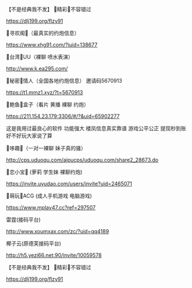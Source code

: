 【不是经典我不发】
🔞精彩👙不容错过

https://dlj199.org/flzy91

🔞寻欢阁👙（最真实的约炮信息）

https://www.xhg91.com/?iuid=138677

🔞台湾👙UU（裸聊 喷水表演）

http://www.k.ea295.com/

🔞秘密👙情人（全国各地约炮信息）
邀请码5670913

https://t1.mmz1.xyz/?t=5670913

🔞鲍鱼👙盒子（看片 黄播  裸聊 约炮） 

https://211.154.23.179:3306/#/?&uid=65902277

这是我用过最良心的软件
功能强大
楼凤信息真实靠谱
游戏公平公正 
提现秒到账
好不好玩大家说了算

🔞哆趣👙（一对一裸聊 妹子真的骚）

http://cps.uduoqu.com/aipucps/uduoqu.com/share2_28673.do

🔞恋小宝👙
(萝莉 学生妹 裸聊约炮)

https://invite.uyudao.com/users/invite?uid=2465071

🔞萌玩👙ACG
(成人手机游戏 电脑游戏) 

https://www.mplay47.cc?ref=297507

雷霆(接码平台)

http://www.xoumxax.com/zc/?uid=qq4189

椰子云(原德芙接码平台)

http://h5.yezi66.net:90/invite/10059578

【不是经典我不发】
🔞精彩👙不容错过

https://dlj199.org/flzy91
